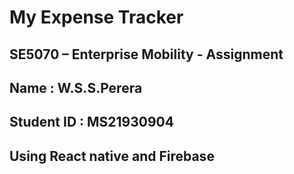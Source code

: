 # My Expense Tracker

## SE5070 – Enterprise Mobility - Assignment  
## Name                  : W.S.S.Perera
## Student ID         :    MS21930904   

## Using React native and Firebase



